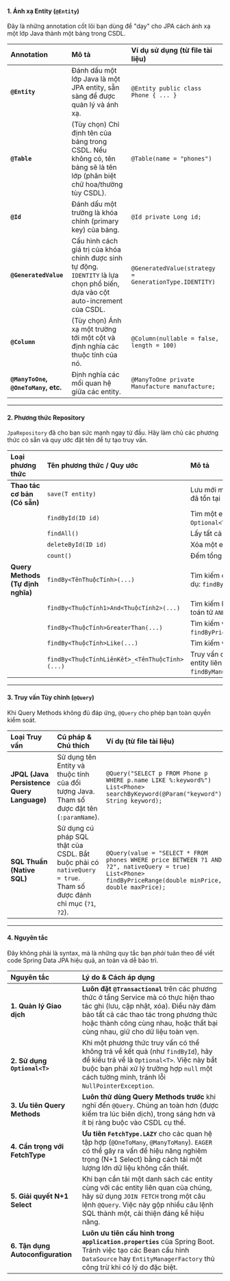 #### **1. Ánh xạ Entity (`@Entity`)**

Đây là những annotation cốt lõi bạn dùng để "dạy" cho JPA cách ánh xạ một lớp Java thành một bảng trong CSDL.

| Annotation | Mô tả | Ví dụ sử dụng (từ file tài liệu) |
| :--- | :--- | :--- |
| **`@Entity`** | Đánh dấu một lớp Java là một JPA entity, sẵn sàng để được quản lý và ánh xạ. | `@Entity public class Phone { ... }` |
| **`@Table`** | (Tùy chọn) Chỉ định tên của bảng trong CSDL. Nếu không có, tên bảng sẽ là tên lớp (phân biệt chữ hoa/thường tùy CSDL). | `@Table(name = "phones")` |
| **`@Id`** | Đánh dấu một trường là khóa chính (primary key) của bảng. | `@Id private Long id;` |
| **`@GeneratedValue`** | Cấu hình cách giá trị của khóa chính được sinh tự động. `IDENTITY` là lựa chọn phổ biến, dựa vào cột auto-increment của CSDL. | `@GeneratedValue(strategy = GenerationType.IDENTITY)` |
| **`@Column`** | (Tùy chọn) Ánh xạ một trường tới một cột và định nghĩa các thuộc tính của nó. | `@Column(nullable = false, length = 100)` |
| **`@ManyToOne`, `@OneToMany`, etc.** | Định nghĩa các mối quan hệ giữa các entity. | `@ManyToOne private Manufacture manufacture;` |

---

#### **2. Phương thức Repository**

`JpaRepository` đã cho bạn sức mạnh ngay từ đầu. Hãy làm chủ các phương thức có sẵn và quy ước đặt tên để tự tạo truy vấn.

| Loại phương thức | Tên phương thức / Quy ước | Mô tả |
| :--- | :--- | :--- |
| **Thao tác cơ bản (Có sẵn)** | `save(T entity)` | Lưu mới một entity hoặc cập nhật nếu đã tồn tại (upsert). |
| | `findById(ID id)` | Tìm một entity theo khóa chính, trả về `Optional<T>`. |
| | `findAll()` | Lấy tất cả các entity. |
| | `deleteById(ID id)` | Xóa một entity theo khóa chính. |
| | `count()` | Đếm tổng số entity. |
| **Query Methods (Tự định nghĩa)** | `findBy<TênThuộcTính>(...)` | Tìm kiếm dựa trên một thuộc tính. Ví dụ: `findByName(String name)`. |
| | `findBy<ThuộcTính1>And<ThuộcTính2>(...)` | Tìm kiếm kết hợp nhiều điều kiện bằng toán tử `AND`. |
| | `findBy<ThuộcTính>GreaterThan(...)` | Tìm kiếm với điều kiện "lớn hơn". Ví dụ: `findByPriceGreaterThan(double price)`. |
| | `findBy<ThuộcTính>Like(...)` | Tìm kiếm với điều kiện `LIKE` trong SQL. |
| | `findBy<ThuộcTínhLiênKết>_<TênThuộcTính>(...)` | Truy vấn dựa trên thuộc tính của một entity liên kết. Ví dụ: `findByManufactureNameIgnoreCase(...)`. |

---

#### **3. Truy vấn Tùy chỉnh (`@Query`)**

Khi Query Methods không đủ đáp ứng, `@Query` cho phép bạn toàn quyền kiểm soát.

| Loại Truy vấn | Cú pháp & Chú thích | Ví dụ (từ file tài liệu) |
| :--- | :--- | :--- |
| **JPQL (Java Persistence Query Language)** | Sử dụng tên Entity và thuộc tính của đối tượng Java. Tham số được đặt tên (`:paramName`). | ` @Query("SELECT p FROM Phone p WHERE p.name LIKE %:keyword%") List<Phone> searchByKeyword(@Param("keyword") String keyword); ` |
| **SQL Thuần (Native SQL)** | Sử dụng cú pháp SQL thật của CSDL. Bắt buộc phải có `nativeQuery = true`. Tham số được đánh chỉ mục (`?1`, `?2`). | ` @Query(value = "SELECT * FROM phones WHERE price BETWEEN ?1 AND ?2", nativeQuery = true) List<Phone> findByPriceRange(double minPrice, double maxPrice); ` |

---

#### **4. Nguyên tắc**

Đây không phải là syntax, mà là những quy tắc bạn *phải* tuân theo để viết code Spring Data JPA hiệu quả, an toàn và dễ bảo trì.

| Nguyên tắc | Lý do & Cách áp dụng |
| :--- | :--- |
| **1. Quản lý Giao dịch** | **Luôn đặt `@Transactional`** trên các phương thức ở tầng Service mà có thực hiện thao tác ghi (lưu, cập nhật, xóa). Điều này đảm bảo tất cả các thao tác trong phương thức hoặc thành công cùng nhau, hoặc thất bại cùng nhau, giữ cho dữ liệu toàn vẹn. |
| **2. Sử dụng `Optional<T>`** | Khi một phương thức truy vấn có thể không trả về kết quả (như `findById`), hãy để kiểu trả về là `Optional<T>`. Việc này bắt buộc bạn phải xử lý trường hợp `null` một cách tường minh, tránh lỗi `NullPointerException`. |
| **3. Ưu tiên Query Methods** | **Luôn thử dùng Query Methods trước** khi nghĩ đến `@Query`. Chúng an toàn hơn (được kiểm tra lúc biên dịch), trong sáng hơn và ít bị ràng buộc vào CSDL cụ thể. |
| **4. Cẩn trọng với FetchType** | **Ưu tiên `FetchType.LAZY`** cho các quan hệ tập hợp (`@OneToMany`, `@ManyToMany`). `EAGER` có thể gây ra vấn đề hiệu năng nghiêm trọng (N+1 Select) bằng cách tải một lượng lớn dữ liệu không cần thiết. |
| **5. Giải quyết N+1 Select** | Khi bạn cần tải một danh sách các entity cùng với các entity liên quan của chúng, hãy sử dụng `JOIN FETCH` trong một câu lệnh `@Query`. Việc này gộp nhiều câu lệnh SQL thành một, cải thiện đáng kể hiệu năng. |
| **6. Tận dụng Autoconfiguration** | **Luôn ưu tiên cấu hình trong `application.properties`** của Spring Boot. Tránh việc tạo các Bean cấu hình `DataSource` hay `EntityManagerFactory` thủ công trừ khi có lý do đặc biệt. |
